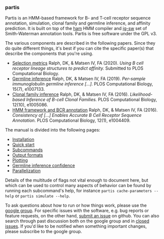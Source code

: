 ### partis

Partis is an HMM-based framework for B- and T-cell receptor sequence annotation, simulation, clonal family and germline inference, and affinity prediction.
It is built on top of the [ham](https://github.com/psathyrella/ham) HMM compiler and [ig-sw](https://github.com/matsengrp/ig-sw) set of Smith-Waterman annotation tools.
Partis is free software under the GPL v3.

The various components are described in the following papers.
Since they do quite different things, it's best if you can cite the specific paper(s) that describe the components that you're using.

  * [Selection metrics](https://arxiv.org/abs/2004.11868) Ralph, DK, & Matsen IV, FA (2020). _Using B cell receptor lineage structures to predict affinity._ Submitted to PLOS Computational Biology.
  * [Germline inference](https://doi.org/10.1371/journal.pcbi.1007133) Ralph, DK, & Matsen IV, FA (2019). _Per-sample immunoglobulin germline inference \[...\]._ PLOS Computational Biology, 15(7), e1007133.
  * [Clonal family inference](http://dx.doi.org/10.1371/journal.pcbi.1005086) Ralph, DK, & Matsen IV, FA (2016). _Likelihood-based Inference of B-cell Clonal Families._ PLOS Computational Biology, 12(10), e1005086.
  * [HMM framework and BCR annotation](http://doi.org/10.1371/journal.pcbi.1004409) Ralph, DK, & Matsen IV, FA (2016). _Consistency of \[...\] Enables Accurate B Cell Receptor Sequence Annotation._ PLOS Computational Biology, 12(1), e1004409.

The manual is divided into the following pages:

  * [Installation](docs/install.md)
  * [Quick start](docs/quick-start.md)
  * [Subcommands](docs/subcommands.md)
  * [Output formats](docs/output-formats.md)
  * [Plotting](docs/plotting.md)
  * [Germline inference confidence](docs/germline-inference.md)
  * [Parallelization](docs/parallel.md)

Details of the multitude of flags not vital enough to document here, but which can be used to control many aspects of behavior can be found by running each subcommand's help, for instance `partis cache-parameters --help` or `partis simulate --help`.

To ask questions about how to run or how things work, please use the [google group](https://groups.google.com/forum/#!forum/partis).
For specific issues with the software, e.g. bug reports or feature requests, on the other hand, [submit an issue](https://github.com/psathyrella/partis/issues/new) on github.
You can also search through past discussion both on the google group and in [closed issues](https://github.com/psathyrella/partis/issues?q=is%3Aissue+is%3Aclosed).
If you'd like to be notified when something important changes, please subscribe to the google group.
